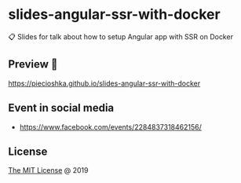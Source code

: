 # slides-angular-ssr-with-docker

📋 Slides for talk about how to setup Angular app with SSR on Docker

## Preview 🎉

<https://piecioshka.github.io/slides-angular-ssr-with-docker>

## Event in social media

* <https://www.facebook.com/events/2284837318462156/>

## License

[The MIT License](http://piecioshka.mit-license.org) @ 2019
